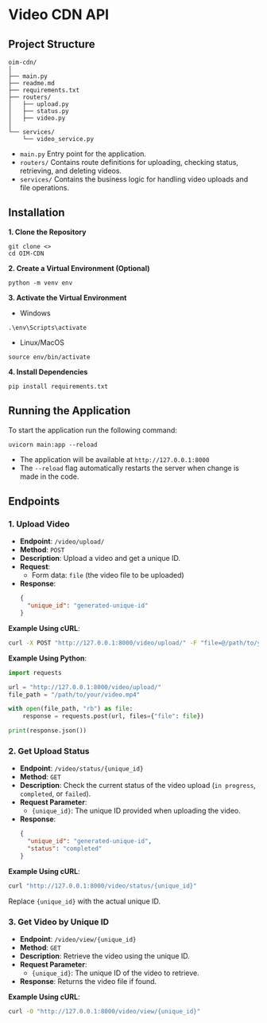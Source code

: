 # Video CDN API

## Project Structure

```
oim-cdn/
│
├── main.py
├── readme.md
├── requirements.txt
├── routers/
│   ├── upload.py
│   ├── status.py
│   ├── video.py
│
└── services/
    └── video_service.py

```

- `main.py` Entry point for the application.
- `routers/` Contains route definitions for uploading, checking status, retrieving, and deleting videos.
- `services/` Contains the business logic for handling video uploads and file operations.

## Installation

**1. Clone the Repository**
```{bash}
git clone <>
cd OIM-CDN
```

**2. Create a Virtual Environment (Optional)**
```{Python}
python -m venv env
```

**3. Activate the Virtual Environment**
- Windows
```{bash}
.\env\Scripts\activate
```
- Linux/MacOS
```{bash}
source env/bin/activate
```

**4. Install Dependencies**
```{bash}
pip install requirements.txt
```

## Running the Application
To start the application run the following command:
```{bash}
uvicorn main:app --reload
```

- The application will be available at `http://127.0.0.1:8000`
- The `--reload` flag automatically restarts the server when change is made in the code.

## Endpoints

### 1. Upload Video

- **Endpoint**: `/video/upload/`
- **Method**: `POST`
- **Description**: Upload a video and get a unique ID.
- **Request**:
  - Form data: `file` (the video file to be uploaded)
- **Response**:
  ```json
  {
    "unique_id": "generated-unique-id"
  }
  ```

**Example Using cURL**:

```bash
curl -X POST "http://127.0.0.1:8000/video/upload/" -F "file=@/path/to/your/video.mp4"
```

**Example Using Python**:

```python
import requests

url = "http://127.0.0.1:8000/video/upload/"
file_path = "/path/to/your/video.mp4"

with open(file_path, "rb") as file:
    response = requests.post(url, files={"file": file})

print(response.json())
```

### 2. Get Upload Status

- **Endpoint**: `/video/status/{unique_id}`
- **Method**: `GET`
- **Description**: Check the current status of the video upload (`in progress`, `completed`, or `failed`).
- **Request Parameter**:
  - `{unique_id}`: The unique ID provided when uploading the video.
- **Response**:
  ```json
  {
    "unique_id": "generated-unique-id",
    "status": "completed"
  }
  ```

**Example Using cURL**:

```bash
curl "http://127.0.0.1:8000/video/status/{unique_id}"
```

Replace `{unique_id}` with the actual unique ID.

### 3. Get Video by Unique ID

- **Endpoint**: `/video/view/{unique_id}`
- **Method**: `GET`
- **Description**: Retrieve the video using the unique ID.
- **Request Parameter**:
  - `{unique_id}`: The unique ID of the video to retrieve.
- **Response**: Returns the video file if found.

**Example Using cURL**:

```bash
curl -O "http://127.0.0.1:8000/video/view/{unique_id}"
